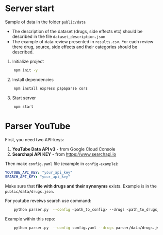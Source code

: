 # Server start
Sample of data in the folder `public/data`
- The description of the dataset (drugs, side effects etc) should be described in the file `dataset_description.json`
- The example of data review presented in `results.csv`. For each review there drug, source, side effects and their categories should be described.

1. Initialize project

```bash
    npm init -y
```

2. Install dependencies

```bash
    npm install express papaparse cors
```

3. Start server

```bash
    npm start
```

# Parser YouTube
First, you need two API-keys:
1. **YouTube Data API v3** - from Google Cloud Console 
2. **Searchapi API KEY** - from https://www.searchapi.io

Then make `config.yaml` file (example in `config-example`):
```yaml
YOUTUBE_API_KEY: "your_api_key"
SEARCH_API_KEY: "your_api_key"
```

Make sure that **file with drugs and their synonyms** exists. Example is in the `public/data/drugs.json`.

For youtube reveiws search use command:
```bash
    python parser.py  --config <path_to_config> --drugs <path_to_drugs_json> --output <path_to_output_file>
```

Example within this repo:
```bash
    python parser.py  --config config.yaml --drugs parser/data/drugs.json --output parser/data/youtube_results.csv
```